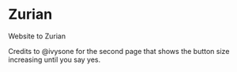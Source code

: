 # Zurian
Website to Zurian


Credits to @ivysone for the second page that shows the button size increasing until you say yes.
